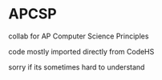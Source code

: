 # APCSP
collab for AP Computer Science Principles

code mostly imported directly from CodeHS

sorry if its sometimes hard to understand
